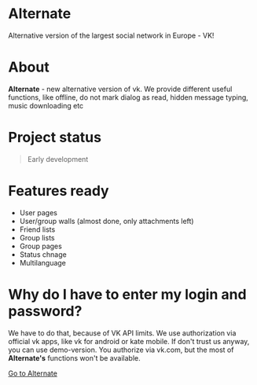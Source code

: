 # Alternate
Alternative version of the largest social network in Europe - VK!
# About
**Alternate** - new alternative version of vk. We provide different useful functions, like offline, do not mark dialog as read, hidden message typing, music downloading etc
# Project status
> Early development
# Features ready
+ User pages
+ User/group walls (almost done, only attachments left)
+ Friend lists
+ Group lists
+ Group pages
+ Status chnage
+ Multilanguage
# Why do I have to enter my login and password?
We have to do that, because of VK API limits. We use authorization via official vk apps, like vk for android or kate mobile. If don't trust us anyway, you can use demo-version. You authorize via vk.com, but the most of **Alternate's** functions won't be available.

[Go to Alternate](https://vkrot.xyz/altvk/)
